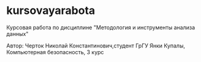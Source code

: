 # kursovayarabota
Курсовая работа по дисциплине "Методология и инструменты анализа данных"

Автор: Черток Николай Константинович,студент ГрГУ Янки Купалы, Компьютерная безопасность, 3 курс
